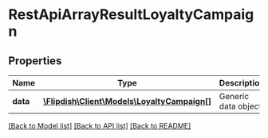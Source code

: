# RestApiArrayResultLoyaltyCampaign

## Properties
Name | Type | Description | Notes
------------ | ------------- | ------------- | -------------
**data** | [**\Flipdish\\Client\Models\LoyaltyCampaign[]**](LoyaltyCampaign.md) | Generic data object. | 

[[Back to Model list]](../README.md#documentation-for-models) [[Back to API list]](../README.md#documentation-for-api-endpoints) [[Back to README]](../README.md)



